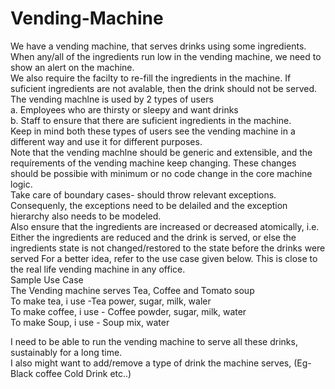 # Vending-Machine
We have a vending machine, that serves drinks using some ingredients. When any/all of the ingredients run low in the vending machine, we need to show an alert on the machine.  
We also require the facilty to re-fill the ingredients in the machine. 
If suficient ingredients are not avalable, then the drink should not be served.  
The vending machlne is used by 2 types of users  
  a. Employees who are thirsty or sleepy and want drinks  
  b. Staff to ensure that there are suficient ingredients in the machine.  
Keep in mind both these types of users see the vending machine in a different way and use it for different purposes.  
Note that the vending machlne should be generic and extensible, and the requírements of the vending machine keep changing. These changes should be possibie with minimum or no code change in the core machine logic.  
Take care of boundary cases- should throw relevant exceptions.  
Consequenly, the exceptions need to be delailed and the exception hierarchy also needs to be modeled.  
Also ensure that the ingredients are increased or decreased atomically, i.e. 
Either the ingredients are reduced and the drink is served, or else the ingredients state is not changed/restored to the state before the drinks were served
For a better idea, refer to the use case given below. This is close to the real life vending machine in any office.  
Sample Use Case  
The Vending machine serves Tea, Coffee and Tomato soup  
To make tea, i use -Tea power, sugar, milk, waler  
To make coffee, i use - Coffee powder, sugar, milk, water  
To make Soup, i use - Soup mix, water  

I need to be able to run the vending machine to serve all these drinks, sustainably for a long time.  
I also might want to add/remove a type of drink the machine serves, (Eg- Black coffee
Cold Drink etc..)  
